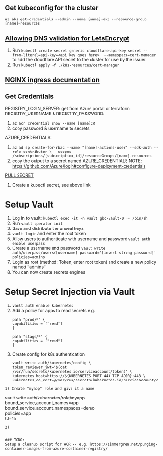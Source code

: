 ## Get kubeconfig for the cluster
`az aks get-credentials --admin --name [name]-aks --resource-group [name]-resources`

## [Allowing DNS validation for LetsEncrypt](https://cert-manager.io/docs/tutorials/acme/dns-validation/)
1) Run `kubectl create secret generic cloudflare-api-key-secret --from-literal=api-key=<api_key_goes_here>  --namespace=cert-manager` to add the cloudflare API secret to the cluster for use by the issuer
2) Run `kubectl apply -f ./k8s-resources/cert-manager`

## [NGINX ingress documentation](https://github.com/bitnami/charts/tree/master/bitnami/nginx-ingress-controller)

## Get Credentials
REGISTRY_LOGIN_SERVER: get from Azure portal or terraform
REGISTRY_USERNAME & REGISTRY_PASSWORD:
1) `az acr credential show --name [name]CR`
2) copy password & username to secrets
   
AZURE_CREDENTIALS:
1) `az ad sp create-for-rbac --name "[name]-actions-user" --sdk-auth --role contributor \
   --scopes /subscriptions/[subscription_id]/resourceGroups/[name]-resources
   `
2) copy the output to a secret named AZURE_CREDENTIALS
  NOTE: https://github.com/Azure/login#configure-deployment-credentials

[PULL SECRET](https://docs.microsoft.com/en-us/azure/container-registry/container-registry-auth-kubernetes#create-an-image-pull-secret)
1) Create a kubectl secret, see above link

# Setup Vault
1) Log in to vault: `kubectl exec -it -n vault gbc-vault-0 -- /bin/sh`
2) Run `vault operator init`
3) Save and distribute the unseal keys
4) `vault login` and enter the root token
5) Allow users to authenticate with username and password `vault auth enable userpass`
6) Create a username and password `vault write auth/userpass/users/[username] password='[insert strong password]' policies=admins`
7) Login as root (method: Token, enter root token) and create a new policy named "admins"
8) You can now create secrets engines

# Setup Secret Injection via Vault
1) `vault auth enable kubernetes`
2) Add a policy for apps to read secrets e.g.
    ```
    path "prod/*" {
    capabilities = ["read"]
    }

    path "stage/*" {
    capabilities = ["read"]
    }
    ```
1)  Create config for k8s authentication
    ```
    vault write auth/kubernetes/config \
    token_reviewer_jwt="$(cat /var/run/secrets/kubernetes.io/serviceaccount/token)" \
    kubernetes_host=https://${KUBERNETES_PORT_443_TCP_ADDR}:443 \
    kubernetes_ca_cert=@/var/run/secrets/kubernetes.io/serviceaccount/ca.crt
```
1) Create "myapp" role and give it a name
```
vault write auth/kubernetes/role/myapp \
bound_service_account_names=app \
bound_service_account_namespaces=demo \
policies=app \
ttl=1h
```
2) 


### TODO: 
Setup a cleanup script for ACR -- e.g. https://zimmergren.net/purging-container-images-from-azure-container-registry/
